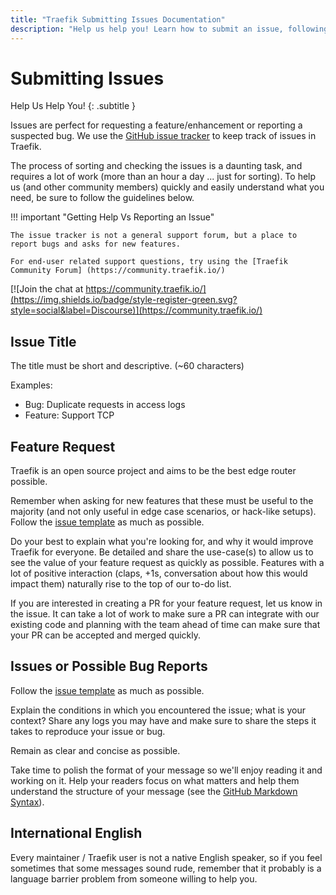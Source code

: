 ```yaml
---
title: "Traefik Submitting Issues Documentation"
description: "Help us help you! Learn how to submit an issue, following the guidelines, so the Traefik Proxy team can help. Read the technical documentation."
---
```


# Submitting Issues

Help Us Help You!
{: .subtitle }

Issues are perfect for requesting a feature/enhancement or reporting a suspected bug.
We use the [GitHub issue tracker](https://github.com/traefik/traefik/issues) to keep track of issues in Traefik. 

The process of sorting and checking the issues is a daunting task, and requires a lot of work (more than an hour a day ... just for sorting).
To help us (and other community members) quickly and easily understand what you need,
be sure to follow the guidelines below. 

!!! important "Getting Help Vs Reporting an Issue"

    The issue tracker is not a general support forum, but a place to report bugs and asks for new features.

    For end-user related support questions, try using the [Traefik Community Forum] (https://community.traefik.io/)
 [![Join the chat at https://community.traefik.io/](https://img.shields.io/badge/style-register-green.svg?style=social&label=Discourse)](https://community.traefik.io/)


## Issue Title

The title must be short and descriptive. (~60 characters)

Examples:
          
* Bug: Duplicate requests in access logs
* Feature: Support TCP
            
            
## Feature Request

Traefik is an open source project and aims to be the best edge router possible. 

Remember when asking for new features that these must be useful to the majority (and not only useful in edge case scenarios, or hack-like setups).
Follow the [issue template](https://github.com/traefik/traefik/blob/master/.github/ISSUE_TEMPLATE.md) as much as possible.

Do your best to explain what you're looking for, and why it would improve Traefik for everyone. Be detailed and share the use-case(s) to allow us to see the value of your feature request as quickly as possible. Features with a lot of positive interaction (claps, +1s, conversation about how this would impact them) naturally rise to the top of our to-do list.  

If you are interested in creating a PR for your feature request, let us know in the issue.  It can take a lot of work to make sure a PR can integrate with our existing code and planning with the team ahead of time can make sure that your PR can be accepted and merged quickly.


## Issues or Possible Bug Reports

Follow the [issue template](https://github.com/traefik/traefik/blob/master/.github/ISSUE_TEMPLATE.md) as much as possible.

Explain the conditions in which you encountered the issue; what is your context? Share any logs you may have and make sure to share the steps it takes to reproduce your issue or bug. 

Remain as clear and concise as possible.

Take time to polish the format of your message so we'll enjoy reading it and working on it. 
Help your readers focus on what matters and help them understand the structure of your message (see the [GitHub Markdown Syntax](https://docs.github.com/en/get-started/writing-on-github)).



## International English

Every maintainer / Traefik user is not a native English speaker, so if you feel sometimes that some messages sound rude, remember that it probably is a language barrier problem from someone willing to help you.
